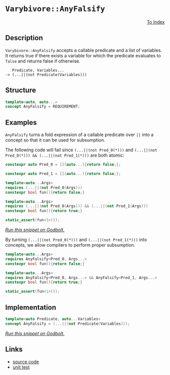 <!-- Copyright 2024 Feng Mofan
SPDX-License-Identifier: Apache-2.0 -->

# `Varybivore::AnyFalsify`

<p style='text-align: right;'><a href="../../../index.md#conceptualizations-3">To Index</a></p>

## Description

`Varybivore::AnyFalsify` accepts a callable predicate and a list of variables.
It returns true if there exists a variable for which the predicate evaluates to `false` and returns false if otherwise.

<pre><code>   Predicate, Variables...
-> (...||(not Predicate(Variables)))</code></pre>

## Structure

```C++
template<auto, auto...>
concept AnyFalsify = REQUIREMENT;
```

## Examples

`AnyFalsify` turns a fold expression of a callable predicate over `||` into a concept so that it can be used for subsumption.

The following code will fail since `(...||(not Pred_0(*)))` and `(...||(not Pred_0(*))) && (...||(not Pred_1(*)))` are both atomic:

```C++
constexpr auto Pred_0 = [](auto...){return false;};

constexpr auto Pred_1 = [](auto...){return false;};

template<auto...Args>
requires (...||(not Pred_0(Args)))
constexpr bool fun(){return false;}

template<auto...Args>
requires (...||(not Pred_0(Args))) && (...||(not Pred_1(Args)))
constexpr bool fun(){return true;}

static_assert(fun<1>());
```

[*Run this snippet on Godbolt.*](https://godbolt.org/#z:OYLghAFBqd5QCxAYwPYBMCmBRdBLAF1QCcAaPECAMzwBtMA7AQwFtMQByARg9KtQYEAysib0QXACx8BBAKoBnTAAUAHpwAMvAFYTStJg1DIApACYAQuYukl9ZATwDKjdAGFUtAK4sGIMwCspK4AMngMmAByPgBGmMQSAMykAA6oCoRODB7evv5BaRmOAmER0SxxCVzJdpgOWUIETMQEOT5%2BgbaY9sUMjc0EpVGx8Um2TS1teZ0KE4PhwxWj1QCUtqhexMjsHGgMs5iqKcQA1ExeRCfKxJjoAPoaJyaJACJPAVYBLxDnRAB0AJWJgA7BYbgRNgwTlQxEpnlZgS94SYNABBFGovYHI6nX6oK43e5cJ6vd6fb54gF/IGg8GQ6GwzDIxHItEYgiYFgpAwc55uSkA1HEYAKZ7YDE3ACOXjwNwUJwgVJBbmVEAYqAIBNuDwgQpFKwNGKxHJxJxiqE80K8DAgNLBmAhxChMNocMSCKRbLRHK5PKZiX5F1QVL1osS4rRUplcoVSuBKvjao1WvuGl1woUBpWTzMADZzLnYwDlar1ZrrtquOn9Ya0cbDsczRbaFabXa6U6TgRiF5/R6MRjZkxHMg7kwFEoWtRrXyuGLbUD3Rw1rROAFeH4OFpSKhOCrLNYTgoNltMDnEjxSARNMu1gBrEABXN/AAcuakAWBuckAE5El%2BzGSVcOEkXgWAkDQNFITdt13DheAUEAoOvLdl1IOBYBgRAQA2AgUguchKDQLk6HiSJWB2VQ3wAWm/E5gGQZATikP4zF4W5CBIPB0D0fhBBEMR2CkGRBEUFR1FQ0hdC4UgAHdiCYFJOB4Fc1w3G8d04AB5C58M1VAqBOKjc1oyR6MY5jJFYhUPBI%2BhTnMC8Vl4FCtDWCAkGIlJSLICgIC8nyQGAKQzD4OgOWIRCIBiDSYnCZoAE9lN4OLmGIBKtJibQ6hQy9iLYQQtIYWgkskrAYi8YB%2BVoV1ktILAWEMYBxDK2UcrwAA3TBEMkw46guHZL3CDlgO3Wg8BiBT0o8LANO7PBwO4XguuIc0lBeTkmvGowbzWKgDBFAA1PBMFkrSUkYOq%2BOEURxGE66xLUDTpP0JqUGsax9AmxDIDWVAUl6HrqNmdBnheUwD0sMxYJW4huO6%2BA1lqepnAgVwpj8GTQgWcpKj0QpMgEDH8fSQmGCGXHli6HoGjmYmZOR3p%2BhaCmRiqcYBnpjmWZxtmJCRk9tn5/Q1OgjS4KMmi6IYpiWLMBVcE4hzAK4Zyr12tYEEwJgsASW1SAfSREj%2BP9gUkDRJDMSRc0gp8fxFkCwJAC8/nfXMXx/F8uFzAJJC4AI/1zMXJLghCkPV1D3KwjycN0gi/IC%2BzyLYThmhYDrgWopgTmQAwjGYn8/i4P5tw4og4Z4mTroEu7pAepQnsk3RQvkxTktUjh12D2DtLj/TDLTjOs5zvPgALouS5s1A7Pic8zDV1y0JjxP4kI/zp%2B8%2ByQEHzPc6argfy4KCaFoCKopiyTUsSuqr/SzLsocOr8sYAgipKjTysq6raqW%2BrNqMFq258A3HqF1HqpdVD9Q5HVYa3QNLjUmolGaOxtzzUWpeFaa1MAbUagA8IoBI58AOgoY6p1zqXV/tXW6Qk66yEehJbczdXo7QhlYSwX0Yg/X1v9QGnBgYEFBq8Vh1hoa8FQLDeGXCkbdHaqjdGnh2h6GxmUPmMkCa9C5uorIrMljs0ZrTTmCi8gMxkSjPocwdF4wZnTIxmNubzBUbo4Wx5NhC1Vg7LuMExGcDOMQdOmds573zgfCejwICK3LueVWLkNakC1jrUY%2BtgKgVIOBRIhcLbAgDsCYEiRLbWz9t3bx8FbDh0XlHeAMdcJ6TXivYgycdhpzoiwBQHUmIdRCX6WY7F8Dl24rxWQNcaEiXkA3BhOhnZyQUkpJaHdPHi17nhC4JwDK%2BJYM01p7TOnDm6pqCAtlN6z0cokBeu10KeQ3j5Wplyt5tJSCkO4HSfx3C6QQMcfjvxhVPvEc%2BsV4rpRvv8jKWUcpP2ngVV%2BxVSpAMwBVKqYgf6XgaltFBvBgHtTARpPqyABowMEHAySCCpoJWQXNOG6DlrxCwTgra%2BCzn7SYEdE6Z0LqbkvFQwSEhaGiTGc9SZo93qQxsAgqRO4AZZB6gAehBoKthFhRE7gkVgUV%2Bi5EMHcLYpR6rLFUy0UTTVajSa9B1Xo0xTMbG5Dsaq8xAwTV6CHJMA19i7XuJcaeYWwF5khx8U0syLS2knCeX8V5CtekkCiacyOmtta60oB3FJ4EzCF0SIkAIAQLZHw0Cmr8L4imaRKYhZCsTDbG2qC%2BX2gF025kAl%2BB2iR1LepKeUjubE82hwjm5NYK0MjOEkEAA%3D%3D%3D)

By turning `(...||(not Pred_0(*)))` and `(...||(not Pred_1(*)))` into concepts, we allow compilers to perform proper subsumption.

```C++
template<auto...Args>
requires AnyFalsify<Pred_0, Args...>
constexpr bool fun(){return false;}

template<auto...Args>
requires AnyFalsify<Pred_0, Args...> && AnyFalsify<Pred_1, Args...>
constexpr bool fun(){return true;}

static_assert(fun<1>());
```

## Implementation

```C++
template<auto Predicate, auto...Variables>
concept AnyFalsify = (...||(not Predicate(Variables)));
```

[*Run this snippet on Godbolt.*](https://godbolt.org/#z:OYLghAFBqd5QCxAYwPYBMCmBRdBLAF1QCcAaPECAMzwBtMA7AQwFtMQByARg9KtQYEAysib0QXACx8BBAKoBnTAAUAHpwAMvAFYTStJg1DIApACYAQuYukl9ZATwDKjdAGFUtAK4sGIAKwAbKSuADJ4DJgAcj4ARpjEIGakAA6oCoRODB7evgHBaRmOAuGRMSzxicl2mA5ZQgRMxAQ5Pn5Btpj2xQwNTQSl0XEJSbaNza15HQrjAxFDFSNmAJS2qF7EyOwcBJgsKQa7JgDMbkxeRADUysSY%2BKK7pJfnRAB07wBqTXhMsfQKJ2wJg0AEE0AwtikCJcQQwAJ4AMTEGSocMuJwAIpcIO9XiYAOxuAluCAMVDQm53PAPTAQL7EH5/TAKZask5WUHAkEAegAVPyBYKhdyuXyBZcACrMggKS6CkWgsVC5X8hUgrngmaYVQpYjPC6oa63dAAfQ06OOWJM/is/gxEBeqFxywJFluBA2DEuVGRmHZBIx/s5oM1ux1esdRruJq4FqtNut9sdztd7s93t9/vxgeOHPVoN2%2B0OftOyfeIOIwABxyBoNuAEcvHhbrLYYjkXhUSc3JTTRonhWq7jARqBFrw5dYqhPN6vAwIC78W7MB7iF6fbQlFnA8GQYWDkwjqWDbjB9XaxXMI3m8yYfCkZvO3Du72zQPKwphzX0WZAuZAne7aPl2pyvlw75Du8I4hmOYa6pO060LO86Lsuq5egQxBeCWVjZlyXIzIe1ImkwChKM01Bzt2XCAguLq5hwqy0Jw/i8H4HBaKQqCcESljWJcCjrJsmA/scPCkAQmiMasADWASSK8GiSFw%2BLHBo/gaL%2BgRmAAHDp%2BicJIvAsBIGj9uxnHcRwvAKCA/aSRxjGkHAsAwIgIDrAQKQXOQlBoPsdAJFErDbKoOmBAAtIEkiXMAyDIJcUivGYvBUkQDLoHo/CCCIYjsFIMiCIoKjqI5pC6OBADuxBMCknA8ExLFsVJXGcAA8hc3nQqgVCXGFkXRbF8WJQpZjYh4AX0Hq5hicsvAOVoqwQEg/kpIFZAUBAq3rSAwBSMkNC0LsxC2RAsQtbEERNHC9W8JdzDEHCbWxNotQOeJ/lsIIbUMLQN1lVgsReMAZy0Jut2kFgLCGMA4gAzedQAG7Mi12q1Bc2ziREuzMWVtB4LENWPR4WAtZheAmdwvDI8QU5KBieww/jRhSasVAGFWHx4JglVtSkjAQ9lwiiOIBVC8VagtRV%2Bgwyg1jWPoBO2ZAqyoFCWS2RwEUzOgmKmHxlhmJZNMZSjKudN0WQuAw7ieG0ehhPM5SVHohSZAIkx%2BOBbs9IMzsjOBNR1AIfQTHbeSB10b31LMfvDIkgezJ7eiEc0ceLAnqyCRsWwSI1HCsaQFm8FZfXhVFMVxQlSVjRAuCECQolcHNEms6sCCYEwWCJAupByZIxyvAAnMc%2BKSEpZiSIEZlBEPBkcEZpAmWJryBFwgQ6UPOnr/4yn%2BCPwTF611m2HZreOUtbnLR5nU%2BZt21TcFbCcE0LCI/iEVMJcyAGEYiVD68LgilUr4HSngTK4Eha5VFtIcWShJZlV0MkaqtVbr50LkfKyHUvIXEuD1Z4xA34fy/j/GG/9AGKXGqgSaCRRIrHmqzZyK1qFrSmr5LaLCdqv3fhFUhRguBDy4P2Q6x1TrnTKvda6ENJGPWeq9BwENPqMAID9P6LVAbA1BuDKmkNGZGDhpxfAtwkYozKmjZAGMIbYy6C1fGhNrok22JxcmlNxI0zppgBm0N9ERFABfPgHMFBcx5nzAWOioEi3yrA2QEtSqcSQTLFm%2BsrCWEVrEZWvc1Y9E1trAgutLTJOsEbEuJtwFm17kHHo1tba5C9iEG26cXbe3SO7bI4c6k%2ByyI0gOFto4hyTu0lOUdg69Fjk7eOKcBm1Mmf0bpmc1g53yug5qZVS7cOId/X%2BwByFAPNHXUBjcZrNwYRfdundu6UHzovZeAClL4n3viVSkhJ7RXApgzgNkz4LSci5dynkursIfkFEKL9CGDRYAoRGCVEYCNeMWGYICG4ZSyrIaBUTCryHgXEnQIBjikBQXVKmyyi4tSwbfbqvVX7gshdC2F8LoQQAmqw2hM1jgt2%2BUtZhNCNp%2BU4VNEAUKUgpBNDCoeJp6UkTBbAugojKDiM4jI/64lFVyLeoo6hX0VG/X%2BoYzAQMQZiG0eJKGTMnG8CMdHZGmtOLmMsTo6xuNOJ2KJnCRxZMGSuOpgkDxXima%2BMYezJgnNua835uxcSES8oSGiUVLFUtcWJOMPLVJdiMmq3VmOTg3IdZywNhYYpXFSlYDTb0kZ1Tk7gUdmUCZzSihZArakFpvtxkZyGZbfp/QG2VJjrMltTSxidsGYnXt1bW3NwWcJPO88MGks4AQlg1KoWXFFXCw80psT13Sk3dlbdSAdy7iMXuuNrlJAAccY4/gNLKTMue/EG8SWrI%2Bafeyu7%2B7%2BGHv4HSv4h6SCHqpUeXA8W42OCsyyT6OX5xSg%2BsDJ8IOkBphkZwkggA)

## Links

- [source code](../../../../conceptrodon/varybivore/concepts/any_falsify.hpp)
- [unit test](../../../../tests/unit/concepts/varybivore/any_falsify.test.hpp)
